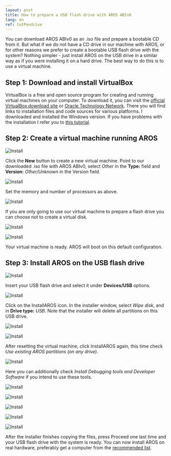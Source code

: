 ```yaml
---
layout: post
title: How to prepare a USB flash drive with AROS ABIv0
lang: en
ref: tutPendrive
---
```


You can download AROS ABIv0 as an .iso file and prepare a bootable CD from it. But what if we do not have a CD drive in our machine with AROS, or for other reasons we prefer to create a bootable USB flash drive with the system? Nothing simpler - just install AROS on the USB drive in a similar way as if you were installing it on a hard drive. The best way to do this is to use a virtual machine.

## Step 1: Download and install VirtualBox

VirtualBox is a free and open source program for creating and running virtual machines on your computer. To download it, you can visit the [official VirtualBox download site](https://www.virtualbox.org/wiki/Downloads) or [Oracle Technology Network](https://www.oracle.com/virtualization/technologies/vm/downloads/virtualbox-downloads.html). There you will find links to installation files and code sources for various platforms. I downloaded and installed the Windows version. If you have problems with the installation I refer you to [this tutorial](https://itsfoss.com/install-virtualbox-windows/).

## Step 2: Create a virtual machine running AROS

![Install](/assets/img/pend2.jpg)

Click the **New** button to create a new virtual machine. Point to our downloaded .iso file with AROS ABIv0, select *Other* in the **Type:** field and **Version:** *Other/Unknown* in the Version field.

![Install](/assets/img/pend3.jpg)

Set the memory and number of processors as above.

![Install](/assets/img/pend4.jpg)

If you are only going to use our virtual machine to prepare a flash drive you can choose not to create a virtual disk.

![Install](/assets/img/pend5.jpg)

![Install](/assets/img/pend6.jpg)

Your virtual machine is ready. AROS will boot on this default configuration.

## Step 3: Install AROS on the USB flash drive

![Install](/assets/img/pend7.jpg)

Insert your USB flash drive and select it under **Devices/USB** options.

![Install](/assets/img/pend8.jpg)

Click on the InstallAROS icon. In the installer window, select *Wipe disk*, and in **Drive type:** *USB*. Note that the installer will delete all partitions on this USB drive.

![Install](/assets/img/pend9.jpg)

![Install](/assets/img/pend10.jpg)

After resetting the virtual machine, click InstallAROS again, this time check *Use existing AROS partitions (on any drive)*.

![Install](/assets/img/pend11.jpg)

Here you can additionally check *Install Debugging tools and Developer Software* if you intend to use these tools.

![Install](/assets/img/pend12.jpg)

![Install](/assets/img/pend13.jpg)

![Install](/assets/img/pend14.jpg)

![Install](/assets/img/pend15.jpg)

![Install](/assets/img/pend16.jpg)

After the installer finishes copying the files, press Proceed one last time and your USB flash drive with the system is ready. You can now install AROS on real hardware, preferably get a computer from the [recommended list](https://en.wikibooks.org/wiki/Aros/Platforms/x86_Complete_System_HCL#Recommended_hardware).
